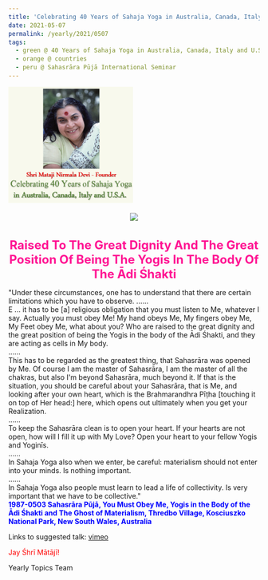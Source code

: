 ```yaml
---
title: 'Celebrating 40 Years of Sahaja Yoga in Australia, Canada, Italy and U.S.A. and its Culture, Post 19 during the Sahasrāra Pūjā International Seminar'
date: 2021-05-07
permalink: /yearly/2021/0507
tags:
  - green @ 40 Years of Sahaja Yoga in Australia, Canada, Italy and U.S.A. and its Culture
  - orange @ countries
  - peru @ Sahasrāra Pūjā International Seminar
---
```


<div style="text-align: left"><img src="/images/Celebrating40YearsSahajaYoga.png" width="250" /></div><br>

<div style="text-align: center"><img src="/images/image699.jpg" /></div>

<br>
<p style="color:DeepPink; text-align:center">
<font size="+2"><b>Raised To The Great Dignity And The Great Position Of Being The Yogis In The Body Of The Ādi Śhakti</b><br></font>
</p>

<p>
"Under these circumstances, one has to understand that there are certain limitations which you have to observe.<br<
First of all, I have taken you in My body.<br>
......<br>
E ... it has to be [a] religious obligation that you must listen to Me, whatever I say. Actually you must obey Me! My hand obeys Me, My fingers obey Me, My Feet obey Me, what about you? Who are raised to the great dignity and the great position of being the Yogis in the body of the Ādi Śhakti, and they are acting as cells in My body.<br>
......<br>
This has to be regarded as the greatest thing, that Sahasrāra was opened by Me. Of course I am the master of Sahasrāra, I am the master of all the chakras, but also I'm beyond Sahasrāra, much beyond it. If that is the situation, you should be careful about your Sahasrāra, that is Me, and looking after your own heart, which is the Brahmarandhra Pīṭha [touching it on top of Her head:] here, which opens out ultimately when you get your Realization. <br>
......<br>
To keep the Sahasrāra clean is to open your heart. If your hearts are not open, how will I fill it up with My Love? Open your heart to your fellow Yogis and Yoginīs.<br>
......<br>
In Sahaja Yoga also when we enter, be careful: materialism should not enter into your minds. Is nothing important.<br>
......<br>
In Sahaja Yoga also people must learn to lead a life of collectivity. Is very important that we have to be collective."<br>
<font color="blue"><b>1987-0503 Sahasrāra Pūjā, You Must Obey Me, Yogis in the Body of the Ādi Śhakti and The Ghost of Materialism, Thredbo Village, Kosciuszko National Park, New South Wales, Australia</b></font><br>
</p>

Links to suggested talk: <a href="https://vimeo.com/22819020"> vimeo</a><br>

<p style="color:red;">Jay Śhrī Mātājī!<br></p>

Yearly Topics Team